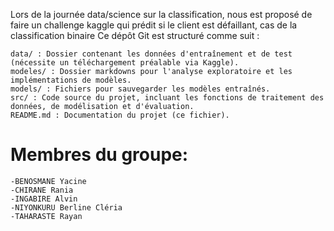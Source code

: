 Lors de la journée data/science sur la classification, nous est proposé de faire un challenge kaggle qui prédit si le client est défaillant, cas de la classification binaire
Ce dépôt Git est structuré comme suit :

    data/ : Dossier contenant les données d'entraînement et de test (nécessite un téléchargement préalable via Kaggle).
    modeles/ : Dossier markdowns pour l'analyse exploratoire et les implémentations de modèles.
    models/ : Fichiers pour sauvegarder les modèles entraînés.
    src/ : Code source du projet, incluant les fonctions de traitement des données, de modélisation et d'évaluation.
    README.md : Documentation du projet (ce fichier).

# Membres du groupe:
    -BENOSMANE Yacine
    -CHIRANE Rania
    -INGABIRE Alvin
    -NIYONKURU Berline Cléria
    -TAHARASTE Rayan
